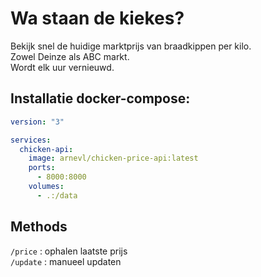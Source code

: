 # Wa staan de kiekes?
Bekijk snel de huidige marktprijs van braadkippen per kilo.  
Zowel Deinze als ABC markt.  
Wordt elk uur vernieuwd.

## Installatie docker-compose:
```yaml
version: "3"

services:
  chicken-api:
    image: arnevl/chicken-price-api:latest
    ports:
      - 8000:8000
    volumes:
      - .:/data
```

## Methods
`/price` : ophalen laatste prijs  
`/update` : manueel updaten